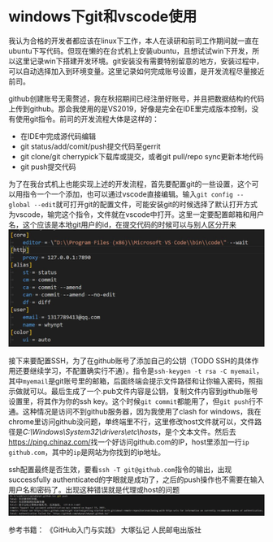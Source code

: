 # windows下git和vscode使用
我认为合格的开发者都应该在linux下工作，本人在读研和前司工作期间就一直在ubuntu下写代码。但现在懒的在台式机上安装ubuntu，且想试试win下开发，所以这里记录win下搭建开发环境。git安装没有需要特别留意的地方，安装过程中，可以自动选择加入到环境变量。这里记录如何完成账号设置，是开发流程尽量接近前司。
  
github创建账号无需赘述，我在秋招期间已经注册好账号，并且把数据结构的代码上传到github。那会我使用的是VS2019，好像是完全在IDE里完成版本控制，没有使用git指令。前司的开发流程大体是这样的：  
- 在IDE中完成源代码编辑
- git status/add/comit/push提交代码至gerrit
- git clone/git cherrypick下载库或提交，或者git pull/repo sync更新本地代码
- git push提交代码
  
为了在我台式机上也能实现上述的开发流程，首先要配置git的一些设置，这个可以用指令一个一个添加，也可以通过vscode直接编辑。输入`git config --global --edit`就可打开git的配置文件，可能安装git的时候选择了默认打开方式为vscode，输完这个指令，文件就在vscode中打开。这里一定要配置邮箱和用户名，这个应该是本地git用户的id，在提交代码的时候可以与别人区分开来![这个参数我也不知道是什么，好像没起作用](pic/git_config.JPG)
  
接下来要配置SSH，为了在github账号了添加自己的公钥（TODO SSH的具体作用还要继续学习，不配置确实行不通）。指令是`ssh-keygen -t rsa -C myemail`，其中`myemail`是git账号里的邮箱，后面终端会提示文件路径和让你输入密码，照指示做就可以。最后生成了一个.pub文件内容是公钥，复制文件内容到github账号设置里，将其作为你的ssh key。这个时候`git commit`都能用了，但`git push`行不通。这种情况是访问不到github服务器，因为我使用了clash for windows，我在chrome里访问github没问题，单终端里不行，这里修改host文件就可以，文件路径是*C:\Windows\System32\drivers\etc\hosts*，是个文本文件。然后去<https://ping.chinaz.com/>找一个好访问github.com的IP，host里添加一行`ip github.com`，其中的`ip`是网站为你找到的ip地址。
  
ssh配置最终是否生效，要看`ssh -T git@github.com`指令的输出，出现successfully authenticated的字眼就是成功了，之后的push操作也不需要在输入用户名和密码了。出现这种错误就是代理或host的问题![这个参数不加不行](pic/push_error.JPG)

参考书籍：
《GitHub入门与实践》 大塚弘记 人民邮电出版社